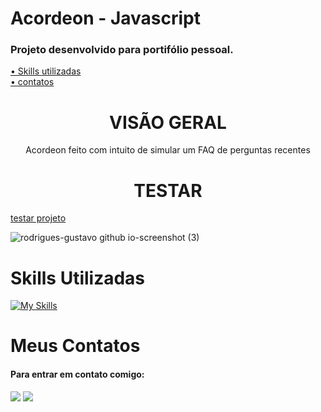 # Acordeon - Javascript

### Projeto desenvolvido para portifólio pessoal.

 <a href="#skills">• Skills utilizadas</a>
 <br>
 <a href="#contatos">• contatos</a>

<h1 align="center">VISÃO GERAL</h1>

<P align="center">Acordeon feito com intuito de simular um FAQ de perguntas recentes</p>
<h1 align="center"> TESTAR</h1>

<a href="https://rodrigues-gustavo.github.io/acordeon-javascript/">testar projeto</a>

<div>

 ![rodrigues-gustavo github io-screenshot (3)](https://user-images.githubusercontent.com/102608021/194873416-827781a3-cd3d-4f29-8f7d-53f0aa30727f.png)

</div>

<h1 id="skills">Skills Utilizadas</h1>

[![My Skills](https://skillicons.dev/icons?i=html,css,javascript)](https://skillicons.dev)


<h1 id="contatos">Meus Contatos</h1>

#### Para entrar em contato comigo:

 <div>
   <a href = "https://gustavorr001@gmail.com"><img src="https://img.shields.io/badge/-Gmail-%23333?style=for-the-badge&logo=gmail&logoColor=white" target="_blank"></a>
   <a href="https://www.linkedin.com/in/gusta-rodrigues" target="_blank"><img src="https://img.shields.io/badge/-LinkedIn-%230077B5?style=for-the-badge&logo=linkedin&logoColor=white" target="_blank"></a>
</div>
